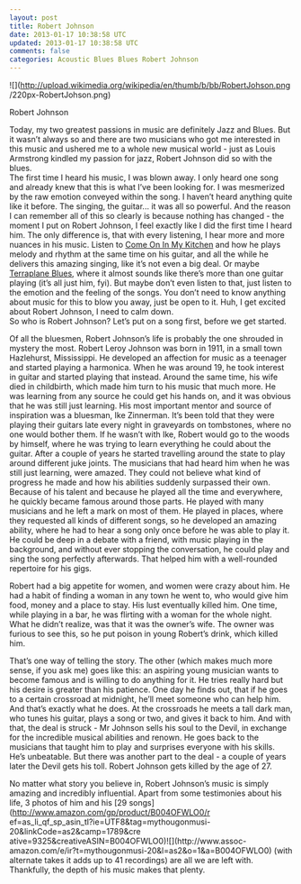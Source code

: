 ```yaml
---           
layout: post
title: Robert Johnson
date: 2013-01-17 10:38:58 UTC
updated: 2013-01-17 10:38:58 UTC
comments: false
categories: Acoustic Blues Blues Robert Johnson
---
```

![](http://upload.wikimedia.org/wikipedia/en/thumb/b/bb/RobertJohson.png
/220px-RobertJohson.png)

Robert Johnson

Today, my two greatest passions in music are definitely Jazz and Blues. But it
wasn’t always so and there are two musicians who got me interested in this
music and ushered me to a whole new musical world - just as Louis Armstrong
kindled my passion for jazz, Robert Johnson did so with the blues.  
The first time I heard his music, I was blown away. I only heard one song and
already knew that this is what I’ve been looking for. I was mesmerized by the
raw emotion conveyed within the song. I haven’t heard anything quite like it
before. The singing, the guitar... it was all so powerful. And the reason I
can remember all of this so clearly is because nothing has changed - the
moment I put on Robert Johnson, I feel exactly like I did the first time I
heard him. The only difference is, that with every listening, I hear more and
more nuances in his music. Listen to [Come On In My
Kitchen](http://www.youtube.com/watch?v=4up4VP8zjyc) and how he plays melody
and rhythm at the same time on his guitar, and all the while he delivers this
amazing singing, like it’s not even a big deal. Or maybe [Terraplane
Blues](http://www.youtube.com/watch?v=It-tJ8DOjIk), where it almost sounds
like there’s more than one guitar playing (it’s all just him, fyi). But maybe
don’t even listen to that, just listen to the emotion and the feeling of the
songs. You don’t need to know anything about music for this to blow you away,
just be open to it. Huh, I get excited about Robert Johnson, I need to calm
down.  
So who is Robert Johnson? Let’s put on a song first, before we get started.  

  

  
  
  
Of all the bluesmen, Robert Johnson’s life is probably the one shrouded in
mystery the most. Robert Leroy Johnson was born in 1911, in a small town
Hazlehurst, Mississippi. He developed an affection for music as a teenager and
started playing a harmonica. When he was around 19, he took interest in guitar
and started playing that instead. Around the same time, his wife died in
childbirth, which made him turn to his music that much more. He was learning
from any source he could get his hands on, and it was obvious that he was
still just learning. His most important mentor and source of inspiration was a
bluesman, Ike Zinnerman. It’s been told that they were playing their guitars
late every night in graveyards on tombstones, where no one would bother them.
If he wasn’t with Ike, Robert would go to the woods by himself, where he was
trying to learn everything he could about the guitar. After a couple of years
he started travelling around the state to play around different juke joints.
The musicians that had heard him when he was still just learning, were amazed.
They could not believe what kind of progress he made and how his abilities
suddenly surpassed their own.  
Because of his talent and because he played all the time and everywhere, he
quickly became famous around those parts. He played with many musicians and he
left a mark on most of them. He played in places, where they requested all
kinds of different songs, so he developed an amazing ability, where he had to
hear a song only once before he was able to play it. He could be deep in a
debate with a friend, with music playing in the background, and without ever
stopping the conversation, he could play and sing the song perfectly
afterwards. That helped him with a well-rounded repertoire for his gigs.  
  
Robert had a big appetite for women, and women were crazy about him. He had a
habit of finding a woman in any town he went to, who would give him food,
money and a place to stay. His lust eventually killed him. One time, while
playing in a bar, he was flirting with a woman for the whole night. What he
didn’t realize, was that it was the owner’s wife. The owner was furious to see
this, so he put poison in young Robert’s drink, which killed him.  
  

  
That’s one way of telling the story. The other (which makes much more sense,
if you ask me) goes like this: an aspiring young musician wants to become
famous and is willing to do anything for it. He tries really hard but his
desire is greater than his patience. One day he finds out, that if he goes to
a certain crossroad at midnight, he’ll meet someone who can help him. And
that’s exactly what he does. At the crossroads he meets a tall dark man, who
tunes his guitar, plays a song or two, and gives it back to him. And with
that, the deal is struck - Mr Johnson sells his soul to the Devil, in exchange
for the incredible musical abilities and renown. He goes back to the musicians
that taught him to play and surprises everyone with his skills. He’s
unbeatable. But there was another part to the deal - a couple of years later
the Devil gets his toll. Robert Johnson gets killed by the age of 27.  
  
  
No matter what story you believe in, Robert Johnson’s music is simply amazing
and incredibly influential. Apart from some testimonies about his life, 3
photos of him and his [29 songs](http://www.amazon.com/gp/product/B004OFWLO0/r
ef=as_li_qf_sp_asin_tl?ie=UTF8&tag=mythougonmusi-20&linkCode=as2&camp=1789&cre
ative=9325&creativeASIN=B004OFWLO0)![](http://www.assoc-
amazon.com/e/ir?t=mythougonmusi-20&l=as2&o=1&a=B004OFWLO0) (with alternate
takes it adds up to 41 recordings) are all we are left with. Thankfully, the
depth of his music makes that plenty.  


